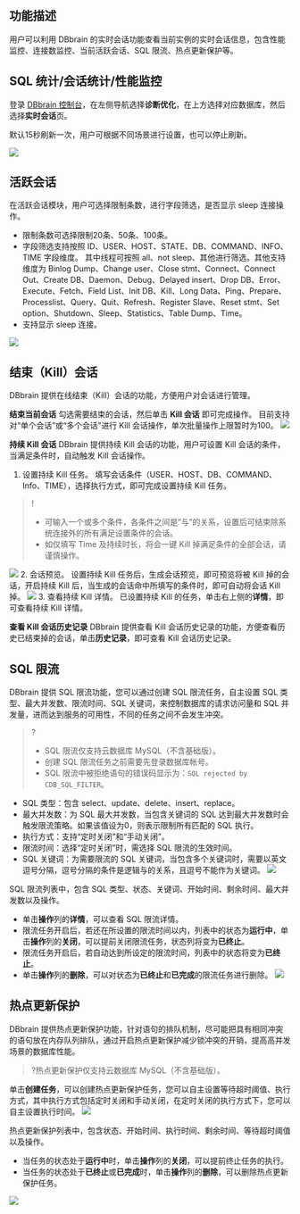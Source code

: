 ## 功能描述

用户可以利用 DBbrain 的实时会话功能查看当前实例的实时会话信息，包含性能监控、连接数监控、当前活跃会话、SQL 限流、热点更新保护等。

## SQL 统计/会话统计/性能监控

登录 [DBbrain 控制台](https://console.cloud.tencent.com/dbbrain/session)，在左侧导航选择**诊断优化**，在上方选择对应数据库，然后选择**实时会话**页。

默认15秒刷新一次，用户可根据不同场景进行设置，也可以停止刷新。

![](https://qcloudimg.tencent-cloud.cn/raw/b0396537901fb998e85e00325a9a1904.png)

## 活跃会话

在活跃会话模块，用户可选择限制条数，进行字段筛选，是否显示 sleep 连接操作。

- 限制条数可选择限制20条、50条、100条。
- 字段筛选支持按照 ID、USER、HOST、STATE、DB、COMMAND、INFO、TIME 字段维度。
  其中线程可按照 all、not sleep、其他进行筛选。其他支持维度为 Binlog Dump、Change user、Close stmt、Connect、Connect Out、Create DB、Daemon、Debug、Delayed insert、Drop DB、Error、Execute、Fetch、Field List、Init DB、Kill、Long Data、Ping、Prepare、Processlist、Query、Quit、Refresh、Register Slave、Reset stmt、Set option、Shutdown、Sleep、Statistics、Table Dump、Time。
- 支持显示 sleep 连接。

![](https://qcloudimg.tencent-cloud.cn/raw/c39ec0795af2b6748f94335c45694d55.png)

## 结束（Kill）会话
DBbrain 提供在线结束（Kill）会话的功能，方便用户对会话进行管理。

**结束当前会话**
勾选需要结束的会话，然后单击 **Kill 会话** 即可完成操作。
目前支持对“单个会话”或“多个会话”进行 Kill 会话操作，单次批量操作上限暂时为100。
![](https://qcloudimg.tencent-cloud.cn/raw/b2acb43df61a67a6af221b9cd9fff631.png)

**持续 Kill 会话**
DBbrain 提供持续 Kill 会话的功能，用户可设置 Kill 会话的条件，当满足条件时，自动触发 Kill 会话操作。

1. 设置持续 Kill 任务。
   填写会话条件（USER、HOST、DB、COMMAND、Info、TIME），选择执行方式，即可完成设置持续 Kill 任务。
>!
>- 可输入一个或多个条件，各条件之间是“与”的关系，设置后可结束除系统连接外的所有满足设置条件的会话。
>- 如仅填写 Time 及持续时长，将会一键 Kill 掉满足条件的全部会话，请谨慎操作。
>
![](https://main.qcloudimg.com/raw/15a98bf6e785eceeb34a080455a5e9c1.png)
2. 会话预览。
   设置持续 Kill 任务后，生成会话预览，即可预览将被 Kill 掉的会话，开启持续 Kill 后，当生成的会话命中所填写的条件时，即可自动将会话 Kill 掉。
   ![](https://main.qcloudimg.com/raw/df1ae905a177307d4176509be4621dbd.png)
3. 查看持续 Kill 详情。
   已设置持续 Kill 的任务，单击右上侧的**详情**，即可查看持续 Kill 详情。

**查看 Kill 会话历史记录**
DBbrain 提供查看 Kill 会话历史记录的功能，方便查看历史已结束掉的会话，单击**历史记录**，即可查看 Kill 会话历史记录。

## SQL 限流

DBbrain 提供 SQL 限流功能，您可以通过创建 SQL 限流任务，自主设置 SQL 类型、最大并发数、限流时间、SQL 关键词，来控制数据库的请求访问量和 SQL 并发量，进而达到服务的可用性，不同的任务之间不会发生冲突。

>?
>- SQL 限流仅支持云数据库 MySQL（不含基础版）。
>- 创建 SQL 限流任务之前需要先登录数据库帐号。
>- SQL 限流中被拒绝语句的错误码显示为：`SQL rejected by CDB_SQL_FILTER`。

- SQL 类型：包含 select、update、delete、insert、replace。
- 最大并发数：为 SQL 最大并发数，当包含关键词的 SQL 达到最大并发数时会触发限流策略。如果该值设为0，则表示限制所有匹配的 SQL 执行。
- 执行方式：支持“定时关闭”和“手动关闭”。
- 限流时间：选择“定时关闭”时，需选择 SQL 限流的生效时间。
- SQL 关键词：为需要限流的 SQL 关键词，当包含多个关键词时，需要以英文逗号分隔，逗号分隔的条件是逻辑与的关系，且逗号不能作为关键词。
  ![](https://main.qcloudimg.com/raw/c8967e89be4cf777f8a97a26b46eb107.png)

SQL 限流列表中，包含 SQL 类型、状态、关键词、开始时间、剩余时间、最大并发数以及操作。

- 单击**操作**列的**详情**，可以查看 SQL 限流详情。
- 限流任务开启后，若还在所设置的限流时间以内，列表中的状态为**运行中**，单击**操作**列的**关闭**，可以提前关闭限流任务，状态列将变为**已终止**。
- 限流任务开启后，若自动达到所设定的限流时间，列表中的状态将变为**已终止**。
- 单击**操作**列的**删除**，可以对状态为**已终止**和**已完成**的限流任务进行删除。
  ![](https://main.qcloudimg.com/raw/65bd62993ce99fb5a717e46ae9c0e76f.png)

## 热点更新保护

DBbrain 提供热点更新保护功能，针对语句的排队机制，尽可能把具有相同冲突的语句放在内存队列排队，通过开启热点更新保护减少锁冲突的开销，提高高并发场景的数据库性能。
>?热点更新保护仅支持云数据库 MySQL（不含基础版）。

单击**创建任务**，可以创建热点更新保护任务，您可以自主设置等待超时阈值、执行方式，其中执行方式包括定时关闭和手动关闭，在定时关闭的执行方式下，您可以自主设置执行时间。
![](https://main.qcloudimg.com/raw/7ca11661eac2a078314b829cae8b0584.png)

热点更新保护列表中，包含状态、开始时间、执行时间、剩余时间、等待超时阈值以及操作。
- 当任务的状态处于**运行中**时，单击**操作**列的**关闭**，可以提前终止任务的执行。
- 当任务的状态处于**已终止**或**已完成**时，单击**操作**列的**删除**，可以删除热点更新保护任务。

![](https://main.qcloudimg.com/raw/6c7371b3a20ccef420b79e38134b8781.png)
